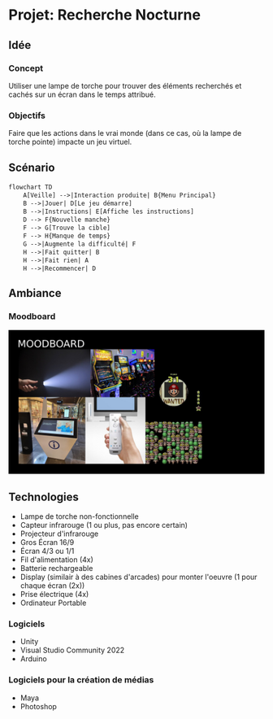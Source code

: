 # Projet: Recherche Nocturne
## Idée
### Concept
Utiliser une lampe de torche pour trouver des éléments recherchés et cachés sur un écran dans le temps attribué.

### Objectifs
Faire que les actions dans le vrai monde (dans ce cas, où la lampe de torche pointe) impacte un jeu virtuel.

## Scénario
```mermaid
flowchart TD
    A[Veille] -->|Interaction produite| B{Menu Principal}
    B -->|Jouer| D[Le jeu démarre]
    B -->|Instructions| E[Affiche les instructions]
    D --> F{Nouvelle manche}
    F --> G[Trouve la cible]
    F --> H{Manque de temps}
    G -->|Augmente la difficulté| F
    H -->|Fait quitter| B
    H -->|Fait rien| A
    H -->|Recommencer| D
```

## Ambiance
### Moodboard
![Image du moodboard](./assets/moodboardFlashMyLight.jpg)

## Technologies
- Lampe de torche non-fonctionnelle
- Capteur infrarouge (1 ou plus, pas encore certain)
- Projecteur d'infrarouge
- Gros Écran 16/9
- Écran 4/3 ou 1/1
- Fil d'alimentation (4x)
- Batterie rechargeable
- Display (similair à des cabines d'arcades) pour monter l'oeuvre (1 pour chaque écran (2x))
- Prise électrique (4x)
- Ordinateur Portable

### Logiciels
- Unity
- Visual Studio Community 2022
- Arduino

### Logiciels pour la création de médias
- Maya
- Photoshop
